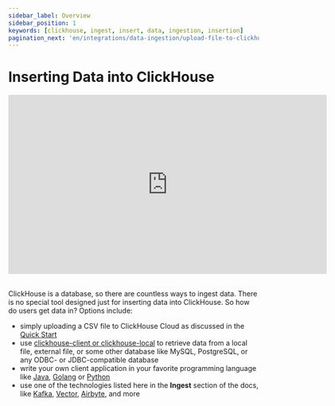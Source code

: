 ```yaml
---
sidebar_label: Overview
sidebar_position: 1
keywords: [clickhouse, ingest, insert, data, ingestion, insertion]
pagination_next: 'en/integrations/data-ingestion/upload-file-to-clickhouse-cloud'
---
```


# Inserting Data into ClickHouse

<div class='vimeo-container'>
  <iframe src="https://player.vimeo.com/video/754267391?h=71555a7bbf"
    width="640"
    height="360"
    frameborder="0"
    allow="autoplay;
    fullscreen;
    picture-in-picture"
    allowfullscreen>
  </iframe>
</div>

<br/>

ClickHouse is a database, so there are countless ways to ingest data. There is no special tool designed just for inserting data into ClickHouse. So how do users get data in? Options include:

- simply uploading a CSV file to ClickHouse Cloud as discussed in the [Quick Start](../quick-start.mdx)
- use [clickhouse-client or clickhouse-local](./clickhouse-client-local.md) to retrieve data from a local file, external file, or some other database like MySQL, PostgreSQL, or any ODBC- or JDBC-compatible database
- write your own client application in your favorite programming language like [Java](/docs/en/integrations/language-clients/java/index.md), [Golang](https://github.com/clickhouse/clickHouse-go#readme) or [Python](https://github.com/clickhouse/clickhouse-connect#readme)
- use one of the technologies listed here in the **Ingest** section of the docs, like [Kafka](./data-ingestion/kafka/kakfa-intro.md), [Vector](./data-ingestion/etl-tools/vector-to-clickhouse.md), [Airbyte](./data-ingestion/etl-tools/airbyte-and-clickhouse.md), and more


